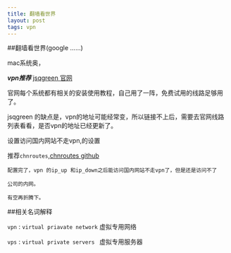 ```yaml
---
title: 翻墙看世界
layout: post
tags: vpn
---
```



##翻墙看世界(google ......)
  
mac系统奥，

***vpn推荐*** [jsqgreen 官网](http://www.greenvpn.website/)

官网每个系统都有相关的安装使用教程，自己用了一阵，免费试用的线路足够用了。

jsqgreen 的缺点是，vpn的地址可能经常变，所以链接不上后，需要去官网线路列表看看，是否vpn的地址已经更新了。

设置访问国内网站不走vpn,的设置

推荐`chnroutes`,[chnroutes github](https://github.com/huyongde/chnroutes)



```
配置完了，vpn 的ip_up 和ip_down之后能访问国内网站不走vpn了，但是还是访问不了

公司的内网。

有空再折腾下。

```

##相关名词解释

`vpn` : `virtual priavate network`  虚拟专用网络

`vps` : `virtual private servers `   虚拟专用服务器

